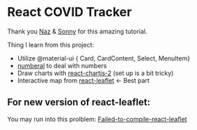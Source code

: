# React COVID Tracker
Thank you [Naz](https://www.instagram.com/nazdumanskyy/) & [Sonny](https://www.instagram.com/ssssangha/) for this amazing tutorial.

Thing I learn from this project:

+ Utilize @material-ui { Card, CardContent, Select, MenuItem}
+ [numberal](http://numeraljs.com/#format) to deal with numbers
+ Draw charts with [react-chartjs-2](https://reactchartjs.github.io/react-chartjs-2/#/) (set up is a bit tricky) 
+ Interactive map from [react-leaflet](https://leafletjs.com/) <- Best part

## For new version of react-leaflet:
You may run into this prolblem: [Failed-to-compile-react-leaflet](https://stackoverflow.com/questions/67552020/how-to-fix-error-failed-to-compile-node-modules-react-leaflet-core-esm-pat)
